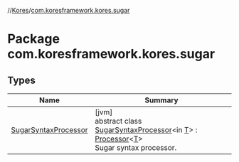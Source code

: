 //[Kores](../../index.md)/[com.koresframework.kores.sugar](index.md)

# Package com.koresframework.kores.sugar

## Types

| Name | Summary |
|---|---|
| [SugarSyntaxProcessor](-sugar-syntax-processor/index.md) | [jvm]<br>abstract class [SugarSyntaxProcessor](-sugar-syntax-processor/index.md)<in [T](-sugar-syntax-processor/index.md)> : [Processor](../com.koresframework.kores.processor/-processor/index.md)<[T](-sugar-syntax-processor/index.md)> <br>Sugar syntax processor. |
